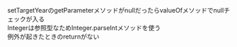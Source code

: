 setTargetYearのgetParameterメソッドがnullだったらvalueOfメソッドでnullチェックが入る<br>
Integerは参照型なためInteger.parseIntメソッドを使う<br>
例外が起きたときのreturnがない<br>